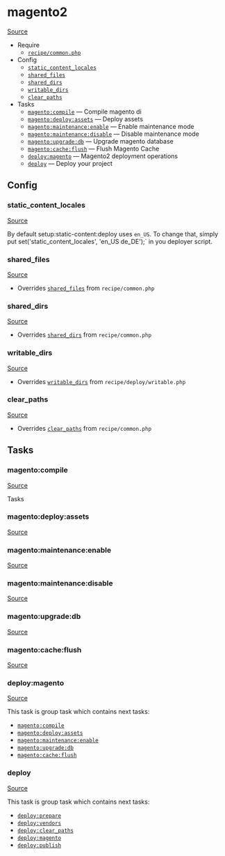 <!-- DO NOT EDIT THIS FILE! -->
<!-- Instead edit recipe/magento2.php -->
<!-- Then run bin/docgen -->

# magento2

[Source](/recipe/magento2.php)



* Require
  * [`recipe/common.php`](/docs/recipe/common.md)
* Config
  * [`static_content_locales`](#static_content_locales)
  * [`shared_files`](#shared_files)
  * [`shared_dirs`](#shared_dirs)
  * [`writable_dirs`](#writable_dirs)
  * [`clear_paths`](#clear_paths)
* Tasks
  * [`magento:compile`](#magentocompile) — Compile magento di
  * [`magento:deploy:assets`](#magentodeployassets) — Deploy assets
  * [`magento:maintenance:enable`](#magentomaintenanceenable) — Enable maintenance mode
  * [`magento:maintenance:disable`](#magentomaintenancedisable) — Disable maintenance mode
  * [`magento:upgrade:db`](#magentoupgradedb) — Upgrade magento database
  * [`magento:cache:flush`](#magentocacheflush) — Flush Magento Cache
  * [`deploy:magento`](#deploymagento) — Magento2 deployment operations
  * [`deploy`](#deploy) — Deploy your project

## Config
### static_content_locales
[Source](/recipe/magento2.php#L13)

By default setup:static-content:deploy uses `en_US`.
To change that, simply put set('static_content_locales', 'en_US de_DE');`
in you deployer script.

### shared_files
[Source](/recipe/magento2.php#L15)

* Overrides [`shared_files`](/docs/recipe/common.md#shared_files) from `recipe/common.php`



### shared_dirs
[Source](/recipe/magento2.php#L19)

* Overrides [`shared_dirs`](/docs/recipe/common.md#shared_dirs) from `recipe/common.php`



### writable_dirs
[Source](/recipe/magento2.php#L33)

* Overrides [`writable_dirs`](/docs/recipe/deploy/writable.md#writable_dirs) from `recipe/deploy/writable.php`



### clear_paths
[Source](/recipe/magento2.php#L39)

* Overrides [`clear_paths`](/docs/recipe/common.md#clear_paths) from `recipe/common.php`




## Tasks
### magento:compile
[Source](/recipe/magento2.php#L50)

Tasks

### magento:deploy:assets
[Source](/recipe/magento2.php#L56)



### magento:maintenance:enable
[Source](/recipe/magento2.php#L61)



### magento:maintenance:disable
[Source](/recipe/magento2.php#L66)



### magento:upgrade:db
[Source](/recipe/magento2.php#L71)



### magento:cache:flush
[Source](/recipe/magento2.php#L76)



### deploy:magento
[Source](/recipe/magento2.php#L81)



This task is group task which contains next tasks:
* [`magento:compile`](/docs/recipe/magento2.md#magentocompile)
* [`magento:deploy:assets`](/docs/recipe/magento2.md#magentodeployassets)
* [`magento:maintenance:enable`](/docs/recipe/magento2.md#magentomaintenanceenable)
* [`magento:upgrade:db`](/docs/recipe/magento2.md#magentoupgradedb)
* [`magento:cache:flush`](/docs/recipe/magento2.md#magentocacheflush)


### deploy
[Source](/recipe/magento2.php#L91)



This task is group task which contains next tasks:
* [`deploy:prepare`](/docs/recipe/common.md#deployprepare)
* [`deploy:vendors`](/docs/recipe/deploy/vendors.md#deployvendors)
* [`deploy:clear_paths`](/docs/recipe/deploy/clear_paths.md#deployclear_paths)
* [`deploy:magento`](/docs/recipe/magento2.md#deploymagento)
* [`deploy:publish`](/docs/recipe/common.md#deploypublish)


